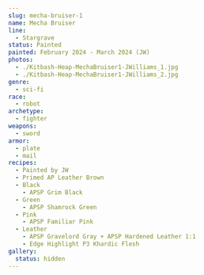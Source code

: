 ```yaml
---
slug: mecha-bruiser-1
name: Mecha Bruiser
line:
  - Stargrave
status: Painted
painted: February 2024 - March 2024 (JW)
photos:
  - ./Kitbash-Heap-MechaBruiser1-JWilliams_1.jpg
  - ./Kitbash-Heap-MechaBruiser1-JWilliams_2.jpg
genre:
  - sci-fi
race:
  - robot
archetype:
  - fighter
weapons:
  - sword
armor:
  - plate
  - mail
recipes:
  - Painted by JW
  - Primed AP Leather Brown
  - Black
    - APSP Grim Black
  - Green
    - APSP Shamrock Green
  - Pink
    - APSP Familiar Pink
  - Leather
    - APSP Gravelord Gray + APSP Hardened Leather 1:1
    - Edge Highlight P3 Khardic Flesh
gallery:
  status: hidden
---
```

